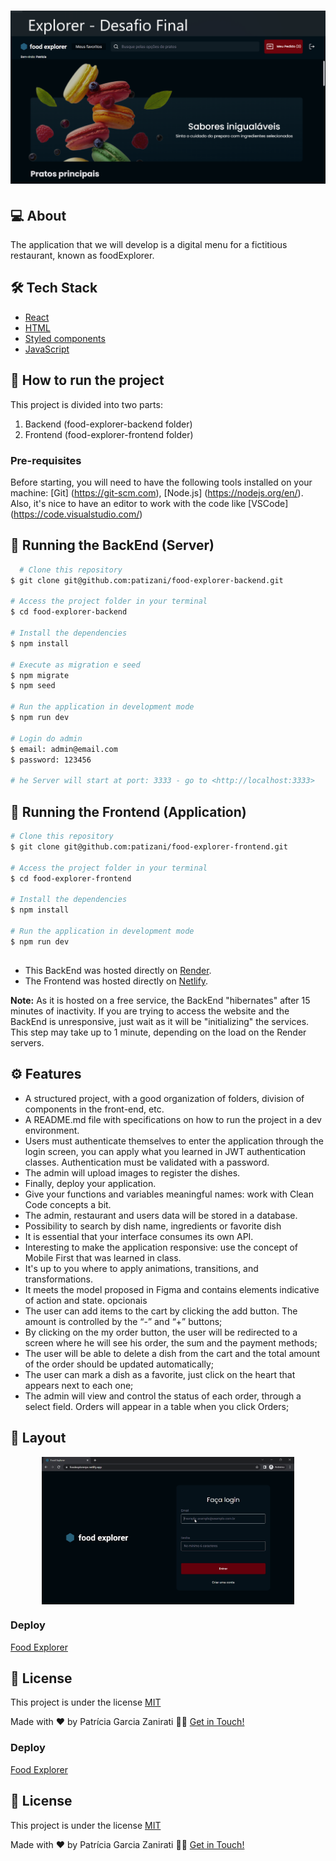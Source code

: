 # ![Capa](https://github.com/patizani/food-explorer-frontend/blob/main/src/assets/capa.png) 

## 💻 About
The application that we will develop is a digital menu for a fictitious restaurant, known as foodExplorer.


## 🛠 Tech Stack
- [React](https://reactjs.org/)
- [HTML](https://developer.mozilla.org/pt-BR/docs/Web/HTML)
- [Styled components](https://styled-components.com/)
- [JavaScript](https://developer.mozilla.org/pt-BR/docs/Web/JavaScript)

## 🚀 How to run the project
This project is divided into two parts:

1) Backend (food-explorer-backend folder)
2) Frontend (food-explorer-frontend folder)

### Pre-requisites
Before starting, you will need to have the following tools installed on your machine: [Git] (https://git-scm.com), [Node.js] (https://nodejs.org/en/). Also, it's nice to have an editor to work with the code like [VSCode] (https://code.visualstudio.com/)

## 🎲 Running the BackEnd (Server)

```bash
  # Clone this repository
$ git clone git@github.com:patizani/food-explorer-backend.git

# Access the project folder in your terminal
$ cd food-explorer-backend

# Install the dependencies
$ npm install

# Execute as migration e seed
$ npm migrate
$ npm seed

# Run the application in development mode
$ npm run dev

# Login do admin
$ email: admin@email.com
$ password: 123456

# he Server will start at port: 3333 - go to <http://localhost:3333>
```

## 🧭 Running the Frontend (Application)
```bash
# Clone this repository
$ git clone git@github.com:patizani/food-explorer-frontend.git

# Access the project folder in your terminal
$ cd food-explorer-frontend

# Install the dependencies
$ npm install

# Run the application in development mode
$ npm run dev
```

## 
- This BackEnd was hosted directly on [Render](https://render.com/). 
- The Frontend was hosted directly on [Netlify](https://www.netlify.com/).

 **Note:** As it is hosted on a free service, the BackEnd "hibernates" after 15 minutes of inactivity.
If you are trying to access the website and the BackEnd is unresponsive, just wait as it will be "initializing" the services.
This step may take up to 1 minute, depending on the load on the Render servers.

## ⚙️ Features
- A structured project, with a good organization of folders, division of components in the front-end, etc.
- A README.md file with specifications on how to run the project in a dev environment.
- Users must authenticate themselves to enter the application through the login screen, you can apply what you learned in JWT authentication classes. Authentication must be validated with a password.
- The admin will upload images to register the dishes.
- Finally, deploy your application.
- Give your functions and variables meaningful names: work with Clean Code concepts a bit.
- The admin, restaurant and users data will be stored in a database.
- Possibility to search by dish name, ingredients or favorite dish
- It is essential that your interface consumes its own API.
- Interesting to make the application responsive: use the concept of Mobile First that was learned in class.
- It's up to you where to apply animations, transitions, and transformations.
- It meets the model proposed in Figma and contains elements indicative of action and state. opcionais
- The user can add items to the cart by clicking the add button. The amount is controlled by the “-” and “+” buttons;
- By clicking on the my order button, the user will be redirected to a screen where he will see his order, the sum and the payment methods;
- The user will be able to delete a dish from the cart and the total amount of the order should be updated automatically;
- The user can mark a dish as a favorite, just click on the heart that appears next to each one;
- The admin will view and control the status of each order, through a select field. Orders will appear in a table when you click Orders;

## 🎨 Layout
<p align="center" style="display: flex; align-items: flex-start; justify-content: center;">
  <img alt="foodexplorer" title="#foodexplorer" src="https://github.com/patizani/food-explorer-frontend/blob/main/github/foodExplorer.gif" width="80%">

</p>

### Deploy

[Food Explorer](https://foodexplorerpz.netlify.app/)


## 📝 License
This project is under the license
[MIT](https://github.com/patizani/food-explorer-frontend/new/main)

Made with ❤️ by Patrícia Garcia Zanirati 👋🏽 [Get in Touch!](https://www.linkedin.com/in/patricia-zanirati/)

### Deploy

[Food Explorer](https://foodexplorerpz.netlify.app/)


## 📝 License
This project is under the license
[MIT](https://github.com/patizani/food-explorer-frontend/new/main)

Made with ❤️ by Patrícia Garcia Zanirati 👋🏽 [Get in Touch!](https://www.linkedin.com/in/patricia-zanirati/)
